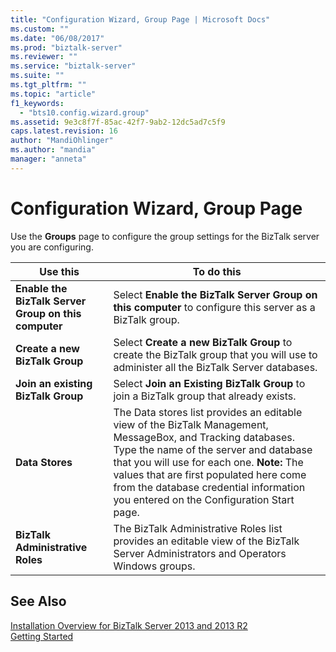 ```yaml
---
title: "Configuration Wizard, Group Page | Microsoft Docs"
ms.custom: ""
ms.date: "06/08/2017"
ms.prod: "biztalk-server"
ms.reviewer: ""
ms.service: "biztalk-server"
ms.suite: ""
ms.tgt_pltfrm: ""
ms.topic: "article"
f1_keywords: 
  - "bts10.config.wizard.group"
ms.assetid: 9e3c8f7f-85ac-42f7-9ab2-12dc5ad7c5f9
caps.latest.revision: 16
author: "MandiOhlinger"
ms.author: "mandia"
manager: "anneta"
---
```

# Configuration Wizard, Group Page
Use the **Groups** page to configure the group settings for the BizTalk server you are configuring.  
  
|Use this|To do this|  
|--------------|----------------|  
|**Enable the BizTalk Server Group on this computer**|Select **Enable the BizTalk Server Group on this computer** to configure this server as a BizTalk group.|  
|**Create a new BizTalk Group**|Select **Create a new BizTalk Group** to create the BizTalk group that you will use to administer all the BizTalk Server databases.|  
|**Join an existing BizTalk Group**|Select **Join an Existing BizTalk Group** to join a BizTalk group that already exists.|  
|**Data Stores**|The Data stores list provides an editable view of the BizTalk Management, MessageBox, and Tracking databases. Type the name of the server and database that you will use for each one. **Note:**  The values that are first populated here come from the database credential information you entered on the Configuration Start page.|  
|**BizTalk Administrative Roles**|The BizTalk Administrative Roles list provides an editable view of the BizTalk Server Administrators and Operators Windows groups.|  
  
## See Also  
 [Installation Overview for BizTalk Server 2013 and 2013 R2](Installation%20Overview%20for%20BizTalk%20Server%202013%20and%202013%20R2.md)   
 [Getting Started](../core/getting-started-with-biztalk-server.md)